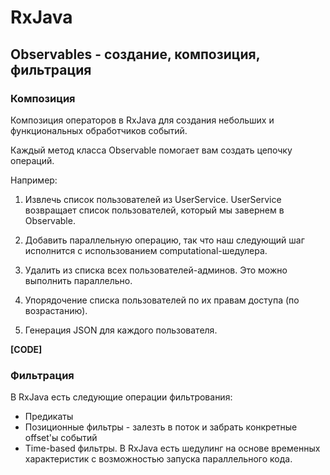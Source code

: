 # RxJava

## Observables - создание, композиция, фильтрация

### Композиция

Композиция операторов в RxJava для создания небольших и функциональных обработчиков событий. 

Каждый метод класса Observable помогает вам создать цепочку операций.

Например:

1. Извлечь список пользователей из UserService. UserService возвращает список пользователей, который мы завернем в Observable. 

2. Добавить параллельную операцию, так что наш следующий шаг исполнится с использованием computational-шедулера. 

3. Удалить из списка всех пользователей-админов. Это можно выполнить параллельно. 

4. Упорядочение списка пользователей по их правам доступа (по возрастанию). 

5. Генерация JSON для каждого пользователя.

__[CODE]__

### Фильтрация

В RxJava есть следующие операции фильтрования:

* Предикаты 
* Позиционные фильтры - залезть в поток и забрать конкретные offset'ы событий
* Time-based фильтры. В RxJava есть шедулинг на основе временных характеристик с возможностью запуска параллельного кода.


